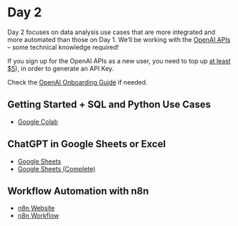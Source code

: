 # Day 2

Day 2 focuses on data analysis use cases that are more integrated and more automated than those on Day 1. We’ll be working with the [OpenAI APIs](https://platform.openai.com/) – some technical knowledge required!

If you sign up for the OpenAI APIs as a new user, you need to top up [at least $5](https://help.openai.com/en/articles/8264644-how-can-i-set-up-prepaid-billing)), in order to generate an API Key.

Check the [OpenAI Onboarding Guide](https://github.com/tobiaszwingmann/chatgpt-for-data-analytics-bootcamp/blob/main/day%202/OpenAI%20Platform%20Onboarding.pdf) if needed.

## Getting Started + SQL and Python Use Cases
* [Google Colab](https://colab.research.google.com/drive/1rNxdxKj3Bg0F0bVsB1l3YABcstI9dk7S?usp=sharing)

## ChatGPT in Google Sheets or Excel
* [Google Sheets](https://docs.google.com/spreadsheets/d/1cmX0bdRJ-vx_1v46J1BILEPhPm7YK2qXv-tw7B_3skM/edit?usp=sharing)
* [Google Sheets (Complete)](https://docs.google.com/spreadsheets/d/1tZX1ntR36oO12UIzwNnJFswrdgwWkD4kvAviHC7FUZk/edit?usp=sharing)

## Workflow Automation with n8n
* [n8n Website](https://n8n.io/)
* [n8n Workflow](https://github.com/tobiaszwingmann/chatgpt-for-data-analytics-bootcamp/blob/main/day%202/n8n/Data%20Preparation%20Workflow.json)
